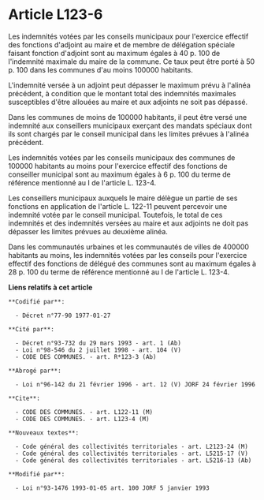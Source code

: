 # Article L123-6

Les indemnités votées par les conseils municipaux pour l'exercice effectif des fonctions d'adjoint au maire et de membre de
délégation spéciale faisant fonction d'adjoint sont au maximum égales à 40 p. 100 de l'indemnité maximale du maire de la
commune. Ce taux peut être porté à 50 p. 100 dans les communes d'au moins 100000 habitants.

L'indemnité versée à un adjoint peut dépasser le maximum prévu à l'alinéa précédent, à condition que le montant total des
indemnités maximales susceptibles d'être allouées au maire et aux adjoints ne soit pas dépassé.

Dans les communes de moins de 100000 habitants, il peut être versé une indemnité aux conseillers municipaux exerçant des
mandats spéciaux dont ils sont chargés par le conseil municipal dans les limites prévues à l'alinéa précédent.

Les indemnités votées par les conseils municipaux des communes de 100000 habitants au moins pour l'exercice effectif des
fonctions de conseiller municipal sont au maximum égales à 6 p. 100 du terme de référence mentionné au I de l'article L.
123-4.

Les conseillers municipaux auxquels le maire délègue un partie de ses fonctions en application de l'article L. 122-11 peuvent
percevoir une indemnité votée par le conseil municipal. Toutefois, le total de ces indemnités et des indemnités versées au
maire et aux adjoints ne doit pas dépasser les limites prévues au deuxième alinéa.

Dans les communautés urbaines et les communautés de villes de 400000 habitants au moins, les indemnités votées par les
conseils pour l'exercice effectif des fonctions de délégué des communes sont au maximum égales à 28 p. 100 du terme de
référence mentionné au I de l'article L. 123-4.

**Liens relatifs à cet article**

	**Codifié par**:

	  - Décret n°77-90 1977-01-27

	**Cité par**:

	  - Décret n°93-732 du 29 mars 1993 - art. 1 (Ab)
	  - Loi n°98-546 du 2 juillet 1998 - art. 104 (V)
	  - CODE DES COMMUNES. - art. R*123-3 (Ab)

	**Abrogé par**:

	  - Loi n°96-142 du 21 février 1996 - art. 12 (V) JORF 24 février 1996

	**Cite**:

	  - CODE DES COMMUNES. - art. L122-11 (M)
	  - CODE DES COMMUNES. - art. L123-4 (M)

	**Nouveaux textes**:

	  - Code général des collectivités territoriales - art. L2123-24 (M)
	  - Code général des collectivités territoriales - art. L5215-17 (V)
	  - Code général des collectivités territoriales - art. L5216-13 (Ab)

	**Modifié par**:

	  - Loi n°93-1476 1993-01-05 art. 100 JORF 5 janvier 1993
